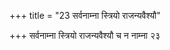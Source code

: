 +++
title = "23 सर्वनाम्ना स्त्रियो राजन्यवैश्यौ"

+++
सर्वनाम्ना स्त्रियो राजन्यवैश्यौ च न नाम्ना २३